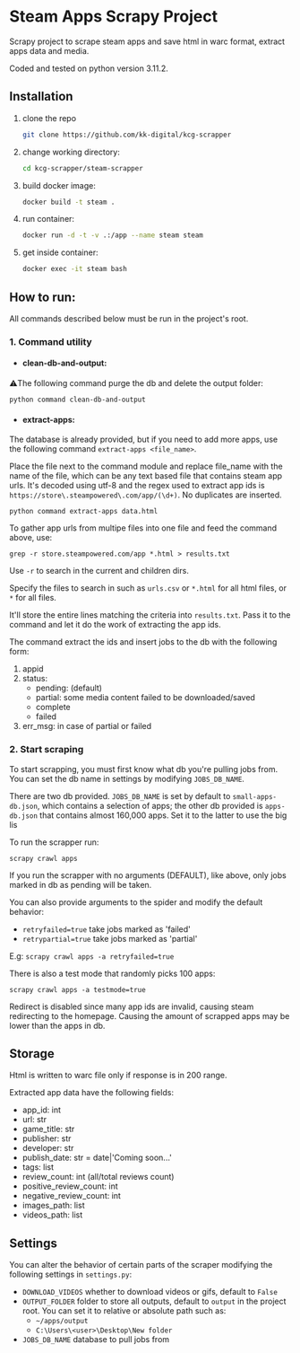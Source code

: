 # Steam Apps Scrapy Project

Scrapy project to scrape steam apps and save html in warc format, extract apps data and media.

Coded and tested on python version 3.11.2.

## Installation

1. clone the repo
   ```sh
   git clone https://github.com/kk-digital/kcg-scrapper
   ```
2. change working directory:
   ```sh
   cd kcg-scrapper/steam-scrapper
   ```
3. build docker image:
   ```sh
   docker build -t steam .
   ```
4. run container:
   ```sh
   docker run -d -t -v .:/app --name steam steam
   ```
5. get inside container:
   ```sh
   docker exec -it steam bash
   ```


## How to run:

All commands described below must be run in the project's root.

### 1. Command utility

- #### clean-db-and-output:

⚠️The following command purge the db and delete the output folder:

`python command clean-db-and-output`

- #### extract-apps:

The database is already provided, but if you need to add more apps, use the following
command `extract-apps <file_name>`.

Place the file next to the command module and replace file_name with the name of the file, which can be any text based
file that contains steam app urls. It's decoded using utf-8 and the regex used to extract app ids
is `https://store\.steampowered\.com/app/(\d+)`. No duplicates are inserted.

`python command extract-apps data.html`

To gather app urls from multipe files into one file and feed the command above, use:

`grep -r store.steampowered.com/app *.html > results.txt`

Use `-r` to search in the current and children dirs.

Specify the files to search in such as `urls.csv` or `*.html` for all html files, or `*` for all files.

It'll store the entire lines matching the criteria into `results.txt`. Pass it to the command and let it do the work of
extracting the app ids.

The command extract the ids and insert jobs to the db with the following form:

1. appid
2. status:
    - pending: (default)
    - partial: some media content failed to be downloaded/saved
    - complete
    - failed
3. err_msg: in case of partial or failed

### 2. Start scraping

To start scrapping, you must first know what db you're pulling jobs from. You can set the db name in settings by
modifying `JOBS_DB_NAME`.

There are two db provided. `JOBS_DB_NAME` is set by default to `small-apps-db.json`, which contains a selection of apps;
the other db provided is `apps-db.json` that contains almost 160,000 apps. Set it to the latter to use the big lis

To run the scrapper run:

`scrapy crawl apps`

If you run the scrapper with no arguments (DEFAULT), like above, only jobs marked in db as pending will be taken.

You can also provide arguments to the spider and modify the default behavior:

- `retryfailed=true` take jobs marked as 'failed'
- `retrypartial=true` take jobs marked as 'partial'

E.g: `scrapy crawl apps -a retryfailed=true`

There is also a test mode that randomly picks 100 apps:

`scrapy crawl apps -a testmode=true`

Redirect is disabled since many app ids are invalid,
causing steam redirecting to the homepage. Causing the amount of scrapped apps may be lower than the apps in db.

## Storage

Html is written to warc file only if response is in 200 range.

Extracted app data have the following fields:

- app_id: int
- url: str
- game_title: str
- publisher: str
- developer: str
- publish_date: str = date|'Coming soon...'
- tags: list
- review_count: int (all/total reviews count)
- positive_review_count: int
- negative_review_count: int
- images_path: list
- videos_path: list

## Settings

You can alter the behavior of certain parts of the scraper modifying the following settings in `settings.py`:

- `DOWNLOAD_VIDEOS` whether to download videos or gifs, default to `False`
- `OUTPUT_FOLDER` folder to store all outputs, default to `output` in the project root. You can set it to relative or
  absolute path such as:
    - `~/apps/output`
    - `C:\Users\<user>\Desktop\New folder`
- `JOBS_DB_NAME` database to pull jobs from


